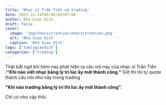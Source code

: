 ```yaml
---
title: 'Nhạc sĩ Trần Tiến và trading'
date: 2023-12-14T09:08:03+07:00
author: Nha Giao Dich
draft: false
cover:
  image: 'img/nhacsitrantien/nhacsitrantien.png'
  alt: 'Nhà Giao Dịch'
  caption: 'Nhà Giao Dịch'
tags: ['tamlygiaodich']
categories: ['trading']
---
```


Thật bất ngờ khi hôm nay phát hiện ra câu nói này của nhạc sĩ Trần Tiến **:"Khi nào viết nhạc bằng lý trí lúc ấy mới thành công."** Giờ thì tôi tự quote thành câu nói như này trong trading

**"Khi nào trading bằng lý trí thì lúc ấy mới thành công".**

Chỉ có như vậy thôi.
